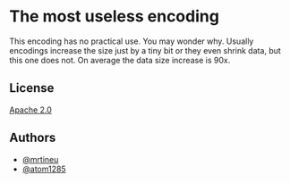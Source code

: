 # The most useless encoding

This encoding has no practical use. You may wonder why. Usually encodings increase the size just by a tiny bit or they even shrink data, but this one does not. On average the data size increase is 90x.


## License

[Apache 2.0](https://www.apache.org/licenses/LICENSE-2.0)


## Authors

- [@mrtineu](https://www.github.com/mrtineu)
- [@atom1285](https://github.com/atom1285)
